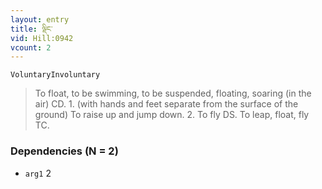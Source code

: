 ```yaml
---
layout: entry
title: ལྡིང་
vid: Hill:0942
vcount: 2
---
```

`VoluntaryInvoluntary` 
> To float, to be swimming, to be suspended, floating, soaring (in the air) CD\.
 1\.
 (with hands and feet separate from the surface of the ground) To raise up and jump down\.
 2\.
 To fly DS\.
 To leap, float, fly TC\.

### Dependencies (N = 2)
* `arg1` 2


